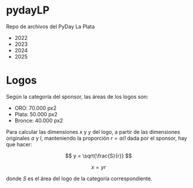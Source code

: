 # pydayLP
Repo de archivos del PyDay La Plata
- 2022
- 2023
- 2024
- 2025

# Logos
Según la categoría del sponsor, las áreas de los logos son:
- ORO:    70.000 px2
- Plata:  50.000 px2
- Bronce: 40.000 px2

Para calcular las dimensiones $x$ y $y$ del logo, a partir de las dimensiones originales $a$ y $l$, manteniendo la proporción $r = a / l$ dada por el sponsor, hay que hacer:

$$ y = \sqrt{\frac{S}{r}} $$
```math
  x = y r
```

donde $S$ es el área del logo de la categoría correspondiente.
